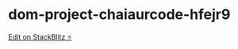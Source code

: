 # dom-project-chaiaurcode-hfejr9

[Edit on StackBlitz ⚡️](https://stackblitz.com/edit/dom-project-chaiaurcode-hfejr9)